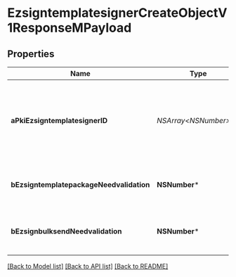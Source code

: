 # EzsigntemplatesignerCreateObjectV1ResponseMPayload

## Properties
Name | Type | Description | Notes
------------ | ------------- | ------------- | -------------
**aPkiEzsigntemplatesignerID** | **NSArray&lt;NSNumber*&gt;*** | An array of unique IDs representing the object that were requested to be created.  They are returned in the same order as the array containing the objects to be created that was sent in the request. | 
**bEzsigntemplatepackageNeedvalidation** | **NSNumber*** | Whether the Ezsignbulksend was automatically modified and needs a manual validation | 
**bEzsignbulksendNeedvalidation** | **NSNumber*** | Whether the Ezsigntemplatepackage was automatically modified and needs a manual validation | 

[[Back to Model list]](../README.md#documentation-for-models) [[Back to API list]](../README.md#documentation-for-api-endpoints) [[Back to README]](../README.md)


